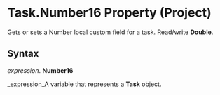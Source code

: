 
# Task.Number16 Property (Project)

Gets or sets a Number local custom field for a task. Read/write  **Double**.


## Syntax

 _expression_. **Number16**

 _expression_A variable that represents a  **Task** object.

